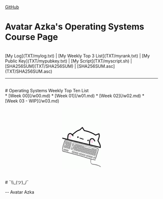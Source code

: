 ---
---

[GitHub](https://github.com/siepenmaru/os202/)
<br>
# Avatar Azka's Operating Systems Course Page
<br>
[My Log](TXT/mylog.txt) | [My Weekly Top 3 List](TXT/myrank.txt) | [My Public Key](TXT/mypubkey.txt) | [My Script](TXT/myscript.sh) | [SHA256SUM](TXT/SHA256SUM) | [SHA256SUM.asc](TXT/SHA256SUM.asc)
<br>
<hr>
<br>
# Operating Systems Weekly Top Ten List
<br>
* [Week 00](/w00.md)
* [Week 01](/w01.md)
* [Week 02](/w02.md)
* [Week 03 - WIP](/w03.md)
<br>
<p style="text-align: center;"><img src="bongocat.gif" width="128"></p>
<br>
# ¯\\_(ツ)_/¯

-- Avatar Azka


